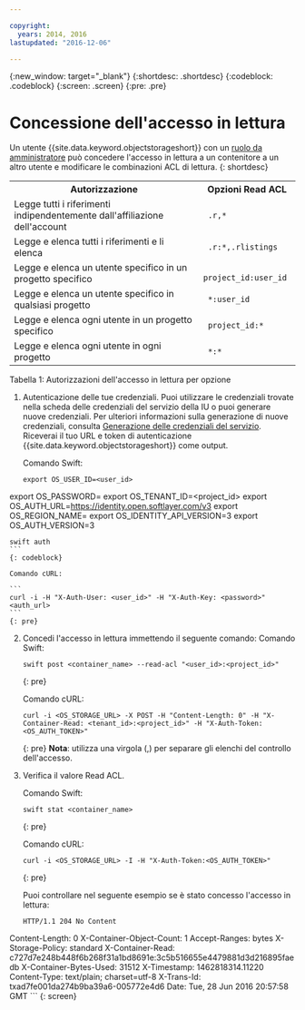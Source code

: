 ```yaml
---

copyright:
  years: 2014, 2016
lastupdated: "2016-12-06"

---
```

{:new_window: target="_blank"}
{:shortdesc: .shortdesc}
{:codeblock: .codeblock}
{:screen: .screen}
{:pre: .pre}


# Concessione dell'accesso in lettura

Un utente {{site.data.keyword.objectstorageshort}} con un [ruolo da amministratore](/docs/services/ObjectStorage/os_access_types.html) può concedere l'accesso in lettura a un contenitore a un altro utente e modificare le combinazioni ACL di lettura.
{: shortdesc}

<table>
  <tr>
    <th> Autorizzazione </th>
    <th> Opzioni Read ACL </th>
  </tr>
  <tr>
    <td> Legge tutti i riferimenti indipendentemente dall'affiliazione dell'account </td>
    <td> <code> .r,&#42;  </code> </td>
  </tr>
  <tr>
    <td> Legge e elenca tutti i riferimenti e li elenca </td>
    <td> <code> .r:&#42;,.rlistings </code> </td>
  </tr>
  <tr>
    <td> Legge e elenca un utente specifico in un progetto specifico </td>
    <td> <code> project_id:user_id </code> </td>
  </tr>
  <tr>
    <td> Legge e elenca un utente specifico in qualsiasi progetto </td>
    <td> <code> &#42;:user_id </code> </td>
  </tr>
  <tr>
    <td> Legge e elenca ogni utente in un progetto specifico </td>
    <td> <code> project_id:&#42; </code> </td>
  </tr>
  <tr>
    <td> Legge e elenca ogni utente in ogni progetto  </td>
    <td> <code> &#42;:&#42; </code> </td>
  </tr>
</table>

Tabella 1: Autorizzazioni dell'accesso in lettura per opzione 



1. Autenticazione delle tue credenziali. Puoi utilizzare le credenziali trovate nella scheda delle credenziali del servizio della IU o puoi generare nuove credenziali. Per ulteriori informazioni sulla generazione di nuove credenziali, consulta [Generazione delle credenziali del servizio](/docs/services/ObjectStorage/os_credentials.html). Riceverai il tuo URL e token di autenticazione {{site.data.keyword.objectstorageshort}} come output.

    Comando Swift:

    ```
    export OS_USER_ID=<user_id>
  export OS_PASSWORD=<password>
  export OS_TENANT_ID=<project_id>
  export OS_AUTH_URL=https://identity.open.softlayer.com/v3
  export OS_REGION_NAME=<region>
  export OS_IDENTITY_API_VERSION=3
  export OS_AUTH_VERSION=3

    swift auth
    ```
    {: codeblock}

    Comando cURL:

    ```
    curl -i -H "X-Auth-User: <user_id>" -H "X-Auth-Key: <password>" <auth_url>
    ```
    {: pre}

2. Concedi l'accesso in lettura immettendo il seguente comando:
    Comando Swift:

    ```
    swift post <container_name> --read-acl "<user_id>:<project_id>"
    ```
    {: pre}

    Comando cURL:

    ```
    curl -i <OS_STORAGE_URL> -X POST -H "Content-Length: 0" -H "X-Container-Read: <tenant_id>:<project_id>" -H "X-Auth-Token: <OS_AUTH_TOKEN>"
    ```
    {: pre}
    **Nota**: utilizza una virgola (,) per separare gli elenchi del controllo dell'accesso.


3. Verifica il valore Read ACL.

    Comando Swift:

    ```
    swift stat <container_name>
    ```
    {: pre}

    Comando cURL:

    ```
    curl -i <OS_STORAGE_URL> -I -H "X-Auth-Token:<OS_AUTH_TOKEN>"
    ```
    {: pre}

    Puoi controllare nel seguente esempio se è stato concesso l'accesso in lettura: 

    ```
    HTTP/1.1 204 No Content
  Content-Length: 0
  X-Container-Object-Count: 1
  Accept-Ranges: bytes
  X-Storage-Policy: standard
  X-Container-Read: c727d7e248b448f6b268f31a1bd8691e:3c5b516655e4479881d3d216895faedb
  X-Container-Bytes-Used: 31512
  X-Timestamp: 1462818314.11220
  Content-Type: text/plain; charset=utf-8
  X-Trans-Id: txad7fe001da274b9ba39a6-005772e4d6
  Date: Tue, 28 Jun 2016 20:57:58 GMT
    ```
    {: screen}
